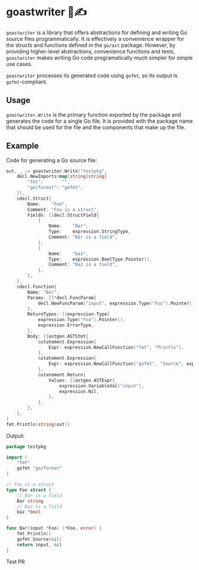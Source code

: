 goastwriter 👻✍️
================
`goastwriter` is a library that offers abstractions for defining and writing Go source files
programmatically. It is effectively a convenience wrapper for the structs and functions defined in
the `go/ast` package. However, by providing higher-level abstractions, convenience functions and
tests, `goastwriter` makes writing Go code programatically much simpler for simple use cases.

`goastwriter` processes its generated code using `gofmt`, so its output is `gofmt`-compliant.

Usage
-----
`goastwriter.Write` is the primary function exported by the package and generates the code for a
single Go file. It is provided with the package name that should be used for the file and the
components that make up the file.

Example
-------
Code for generating a Go source file:

```go
out, _ := goastwriter.Write("testpkg",
    decl.NewImports(map[string]string{
        "fmt":       "",
        "go/format": "gofmt",
    }),
    &decl.Struct{
        Name:    "Foo",
        Comment: "Foo is a struct",
        Fields: []decl.StructField{
            {
                Name:    "Bar",
                Type:    expression.StringType,
                Comment: "Bar is a field",
            },
            {
                Name:    "baz",
                Type:    expression.BoolType.Pointer(),
                Comment: "Baz is a field",
            },
        },
    },
    &decl.Function{
        Name: "Bar",
        Params: []*decl.FuncParam{
            decl.NewFuncParam("input", expression.Type("Foo").Pointer()),
        },
        ReturnTypes: []expression.Type{
            expression.Type("Foo").Pointer(),
            expression.ErrorType,
        },
        Body: []astgen.ASTStmt{
            &statement.Expression{
                Expr: expression.NewCallFunction("fmt", "Println"),
            },
            &statement.Expression{
                Expr: expression.NewCallFunction("gofmt", "Source", expression.Nil),
            },
            &statement.Return{
                Values: []astgen.ASTExpr{
                    expression.VariableVal("input"),
                    expression.Nil,
                },
            },
        },
    },
)
fmt.Println(string(out))
```

Output:

```go
package testpkg

import (
	"fmt"
	gofmt "go/format"
)

// Foo is a struct
type Foo struct {
	// Bar is a field
	Bar string
	// Baz is a field
	baz *bool
}

func Bar(input *Foo) (*Foo, error) {
	fmt.Println()
	gofmt.Source(nil)
	return input, nil
}
```


Test PR
